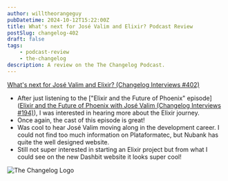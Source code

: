```yaml
---
author: willtheorangeguy
pubDatetime: 2024-10-12T15:22:00Z
title: What's next for José Valim and Elixir? Podcast Review
postSlug: changelog-402
draft: false
tags:
    - podcast-review
    - the-changelog
description: A review on the The Changelog Podcast.
---
```


[What's next for José Valim and Elixir? (Changelog Interviews #402)](https://changelog.com/podcast/402)

- After just listening to the ["Elixir and the Future of Phoenix" episode]([Elixir and the Future of Phoenix with José Valim (Changelog Interviews #194)](https://changelog.com/podcast/194)), I was interested in hearing more about the Elixir journey.
- Once again, the cast of this episode is great!
- Was cool to hear José Valim moving along in the development career. I could not find too much information on Plataformatec, but Nubank has quite the well designed website.
- Still not super interested in starting an Elixir project but from what I could see on the new Dashbit website it looks super cool!

![The Changelog Logo](https://is1-ssl.mzstatic.com/image/thumb/Podcasts123/v4/b5/b1/43/b5b14333-7cbe-123d-c444-0204e5d08102/mza_311421542997449775.png/300x300bb.webp)

